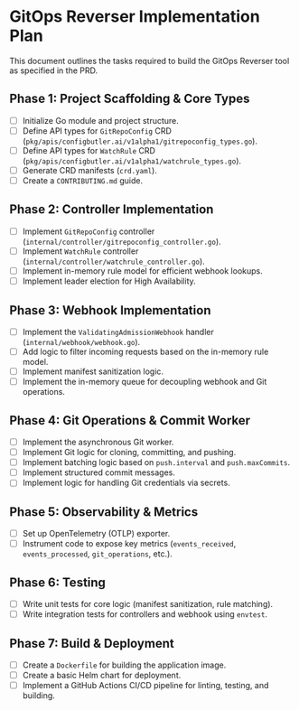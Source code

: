 # GitOps Reverser Implementation Plan

This document outlines the tasks required to build the GitOps Reverser tool as specified in the PRD.

## Phase 1: Project Scaffolding & Core Types

- [ ] Initialize Go module and project structure.
- [ ] Define API types for `GitRepoConfig` CRD (`pkg/apis/configbutler.ai/v1alpha1/gitrepoconfig_types.go`).
- [ ] Define API types for `WatchRule` CRD (`pkg/apis/configbutler.ai/v1alpha1/watchrule_types.go`).
- [ ] Generate CRD manifests (`crd.yaml`).
- [ ] Create a `CONTRIBUTING.md` guide.

## Phase 2: Controller Implementation

- [ ] Implement `GitRepoConfig` controller (`internal/controller/gitrepoconfig_controller.go`).
- [ ] Implement `WatchRule` controller (`internal/controller/watchrule_controller.go`).
- [ ] Implement in-memory rule model for efficient webhook lookups.
- [ ] Implement leader election for High Availability.

## Phase 3: Webhook Implementation

- [ ] Implement the `ValidatingAdmissionWebhook` handler (`internal/webhook/webhook.go`).
- [ ] Add logic to filter incoming requests based on the in-memory rule model.
- [ ] Implement manifest sanitization logic.
- [ ] Implement the in-memory queue for decoupling webhook and Git operations.

## Phase 4: Git Operations & Commit Worker

- [ ] Implement the asynchronous Git worker.
- [ ] Implement Git logic for cloning, committing, and pushing.
- [ ] Implement batching logic based on `push.interval` and `push.maxCommits`.
- [ ] Implement structured commit messages.
- [ ] Implement logic for handling Git credentials via secrets.

## Phase 5: Observability & Metrics

- [ ] Set up OpenTelemetry (OTLP) exporter.
- [ ] Instrument code to expose key metrics (`events_received`, `events_processed`, `git_operations`, etc.).

## Phase 6: Testing

- [ ] Write unit tests for core logic (manifest sanitization, rule matching).
- [ ] Write integration tests for controllers and webhook using `envtest`.

## Phase 7: Build & Deployment

- [ ] Create a `Dockerfile` for building the application image.
- [ ] Create a basic Helm chart for deployment.
- [ ] Implement a GitHub Actions CI/CD pipeline for linting, testing, and building.